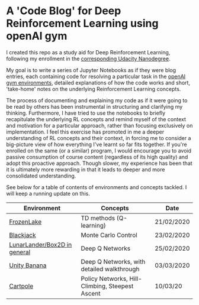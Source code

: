 # A 'Code Blog' for Deep Reinforcement Learning using openAI gym
I created this repo as a study aid for Deep Reinforcement Learning, following my enrollment in the [corresponding Udacity Nanodegree](https://www.udacity.com/course/deep-reinforcement-learning-nanodegree--nd893).  

My goal is to write a series of Jupyter Notebooks as if they were blog entries, each containing code for resolving a particular task in the [openAI gym environments](https://gym.openai.com/envs/#classic_control), detailed explanations of how the code works and short, 'take-home' notes on the underlying Reinforcement Learning concepts.  

The process of documenting and explaining my code as if it were going to be read by others has been instrumental in structuring and clarifying my thinking. Furthermore, I have tried to use the notebooks to briefly recapitulate the underlying RL concepts and remind myself of the context and motivation for a particular approach, rather than focusing exclusively on implementation. I feel this exercise has promoted in me a deeper understanding of RL concepts and their context, in forcing me to consider a big-picture view of how everything I've learnt so far fits together. If you're enrolled on the same (or a similar) program, I would encourage you to avoid passive consumption of course content (regardless of its high quality) and adopt this proactive approach. Though slower, my experience has been that it is ultimately more rewarding in that it leads to deeper and more consolidated understanding.  

See below for a table of contents of environments and concepts tackled. I will keep a running update on this.

| Environment        | Concepts                 | Date           |
| -------------      | -------------            |----            |
| [FrozenLake](https://github.com/andrefmsmith/amsRL_openAIgym/blob/master/CodeBlog_FrozenLake.ipynb)         | TD methods (Q-learning)  |21/02/2020      |
| [Blackjack](https://github.com/andrefmsmith/amsRL_openAIgym/blob/master/CodeBlog_Blackjack.ipynb)          | Monte Carlo Control      |23/02/2020      |
| [LunarLander/Box2D in general](https://github.com/andrefmsmith/amsRL_openAIgym/blob/master/DQN/CodeBlog_DQN.ipynb)  | Deep Q Networks          |25/02/2020      |
|[Unity Banana](https://github.com/andrefmsmith/drlnd_NavigationSubmission)| Deep Q Networks, with detailed walkthrough |03/03/2020
|[Cartpole](https://github.com/andrefmsmith/amsRL_openAIgym/blob/master/CodeBlog_Cartpole_Policy.ipynb)| Policy Networks, Hill-Climbing, Steepest Ascent| 10/03/20
